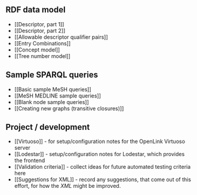 ## RDF data model

* [[Descriptor, part 1]]
* [[Descriptor, part 2]]
* [[Allowable descriptor qualifier pairs]]
* [[Entry Combinations]]
* [[Concept model]]
* [[Tree number model]]

## Sample SPARQL queries

* [[Basic sample MeSH queries]]
* [[MeSH MEDLINE sample queries]]
* [[Blank node sample queries]]
* [[Creating new graphs (transitive closures)]]

## Project / development

* [[Virtuoso]] - for setup/configuration notes for the OpenLink Virtuoso server
* [[Lodestar]] - setup/configuration notes for Lodestar, which provides the frontend
* [[Validation criteria]] - collect ideas for future automated testing criteria here
* [[Suggestions for XML]] - record any suggestions, that come out of this effort, for how the *XML*
  might be improved.

